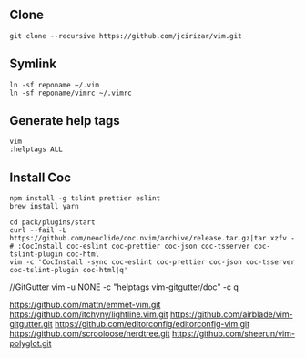## Clone
```
git clone --recursive https://github.com/jcirizar/vim.git
```

## Symlink

```
ln -sf reponame ~/.vim
ln -sf reponame/vimrc ~/.vimrc
```

## Generate help tags

```
vim
:helptags ALL
```


## Install Coc
```
npm install -g tslint prettier eslint
brew install yarn

cd pack/plugins/start
curl --fail -L https://github.com/neoclide/coc.nvim/archive/release.tar.gz|tar xzfv -
# :CocInstall coc-eslint coc-prettier coc-json coc-tsserver coc-tslint-plugin coc-html
vim -c 'CocInstall -sync coc-eslint coc-prettier coc-json coc-tsserver coc-tslint-plugin coc-html|q'

```

//GitGutter
vim -u NONE -c "helptags vim-gitgutter/doc" -c q

https://github.com/mattn/emmet-vim.git
https://github.com/itchyny/lightline.vim.git
https://github.com/airblade/vim-gitgutter.git
https://github.com/editorconfig/editorconfig-vim.git
https://github.com/scrooloose/nerdtree.git
https://github.com/sheerun/vim-polyglot.git




